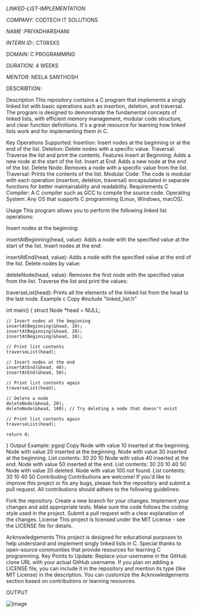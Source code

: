 *LINKED-LIST-IMPLEMENTATION*

*COMPANY*: CODTECH IT SOLUTIONS

*NAME* :PRIYADHARSHANI

*INTERN ID*:: CT08SXS

*DOMAIN*: C PROGRAMMING

*DURATION*: 4 WEEKS

*MENTOR*: NEELA SANTHOSH

DESCRIBTION:

Description
This repository contains a C program that implements a singly linked list with basic operations such as insertion, deletion, and traversal. The program is designed to demonstrate the fundamental concepts of linked lists, with efficient memory management, modular code structure, and clear function definitions. It's a great resource for learning how linked lists work and for implementing them in C.

Key Operations Supported:
Insertion: Insert nodes at the beginning or at the end of the list.
Deletion: Delete nodes with a specific value.
Traversal: Traverse the list and print the contents.
Features
Insert at Beginning: Adds a new node at the start of the list.
Insert at End: Adds a new node at the end of the list.
Delete Node: Removes a node with a specific value from the list.
Traversal: Prints the contents of the list.
Modular Code: The code is modular with each operation (insertion, deletion, traversal) encapsulated in separate functions for better maintainability and readability.
Requirements
C Compiler: A C compiler such as GCC to compile the source code.
Operating System: Any OS that supports C programming (Linux, Windows, macOS).


Usage
This program allows you to perform the following linked list operations:

Insert nodes at the beginning:

insertAtBeginning(head, value): Adds a node with the specified value at the start of the list.
Insert nodes at the end:

insertAtEnd(head, value): Adds a node with the specified value at the end of the list.
Delete nodes by value:

deleteNode(head, value): Removes the first node with the specified value from the list.
Traverse the list and print the values:

traverseList(head): Prints all the elements of the linked list from the head to the last node.
Example
c
Copy
#include "linked_list.h"

int main() {
    struct Node *head = NULL;

    // Insert nodes at the beginning
    insertAtBeginning(&head, 10);
    insertAtBeginning(&head, 20);
    insertAtBeginning(&head, 30);

    // Print list contents
    traverseList(head);

    // Insert nodes at the end
    insertAtEnd(&head, 40);
    insertAtEnd(&head, 50);

    // Print list contents again
    traverseList(head);

    // Delete a node
    deleteNode(&head, 20);
    deleteNode(&head, 100); // Try deleting a node that doesn't exist

    // Print list contents again
    traverseList(head);

    return 0;
}
Output Example:
pgsql
Copy
Node with value 10 inserted at the beginning.
Node with value 20 inserted at the beginning.
Node with value 30 inserted at the beginning.
List contents: 30 20 10
Node with value 40 inserted at the end.
Node with value 50 inserted at the end.
List contents: 30 20 10 40 50
Node with value 20 deleted.
Node with value 100 not found.
List contents: 30 10 40 50
Contributing
Contributions are welcome! If you'd like to improve this project or fix any bugs, please fork the repository and submit a pull request. All contributions should adhere to the following guidelines:

Fork the repository.
Create a new branch for your changes.
Implement your changes and add appropriate tests.
Make sure the code follows the coding style used in the project.
Submit a pull request with a clear explanation of the changes.
License
This project is licensed under the MIT License - see the LICENSE file for details.

Acknowledgements
This project is designed for educational purposes to help understand and implement singly linked lists in C.
Special thanks to open-source communities that provide resources for learning C programming.
Key Points to Update:
Replace your-username in the GitHub clone URL with your actual GitHub username.
If you plan on adding a LICENSE file, you can include it in the repository and mention its type (like MIT License) in the description.
You can customize the Acknowledgements section based on contributions or learning resources.

OUTPUT

![Image](https://github.com/user-attachments/assets/fbb96d96-2dd1-4f4f-86b4-f842dd537cc5)

